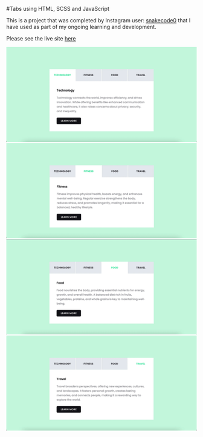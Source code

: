 #Tabs using HTML, SCSS and JavaScript

This is a project that was completed by Instagram user: [snakecode0](https://www.instagram.com/reel/DGA6LyDilWo/?igsh=MXVmcnlvbm8wNnloMg==) that I have used as part of my ongoing learning and development.

Please see the live site [here](https://andrewh1188.github.io/Tabs-HTML-JS-SCSS/)

![Screenshot1](assets/images/technology.webp)
![Screenshot2](assets/images/fitness.webp)
![Screenshot3](assets/images/food.webp)
![Screenshot4](assets/images/travel.webp)